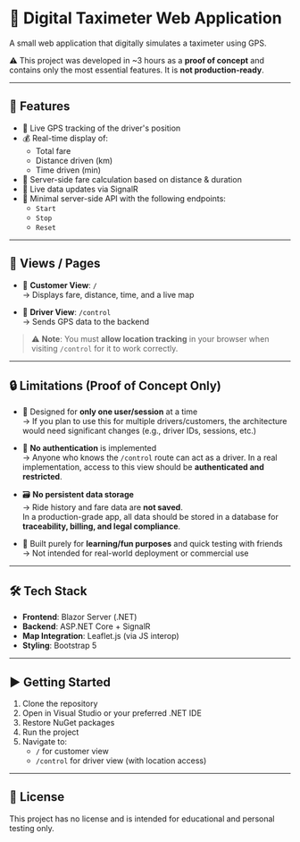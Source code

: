 # 🧭 Digital Taximeter Web Application

A small web application that digitally simulates a taximeter using GPS.

⚠️ This project was developed in ~3 hours as a **proof of concept** and contains only the most essential features. It is **not production-ready**.

---

## 🚀 Features

- 📍 Live GPS tracking of the driver's position  
- 💰 Real-time display of:
  - Total fare  
  - Distance driven (km)  
  - Time driven (min)  
- 🧮 Server-side fare calculation based on distance & duration  
- 🔄 Live data updates via SignalR  
- 🧪 Minimal server-side API with the following endpoints:
  - `Start`
  - `Stop`
  - `Reset`

---

## 🔗 Views / Pages

- 👤 **Customer View**: `/`  
  → Displays fare, distance, time, and a live map

- 🚗 **Driver View**: `/control`  
  → Sends GPS data to the backend

> ⚠️ **Note**: You must **allow location tracking** in your browser when visiting `/control` for it to work correctly.

---

## 🔒 Limitations (Proof of Concept Only)

- 🧍 Designed for **only one user/session** at a time  
  → If you plan to use this for multiple drivers/customers, the architecture would need significant changes (e.g., driver IDs, sessions, etc.)

- 🛂 **No authentication** is implemented  
  → Anyone who knows the `/control` route can act as a driver. In a real implementation, access to this view should be **authenticated and restricted**.

- 🗃️ **No persistent data storage**  
  → Ride history and fare data are **not saved**.  
  In a production-grade app, all data should be stored in a database for **traceability, billing, and legal compliance**.

- 🎯 Built purely for **learning/fun purposes** and quick testing with friends  
  → Not intended for real-world deployment or commercial use

---

## 🛠 Tech Stack

- **Frontend**: Blazor Server (.NET)
- **Backend**: ASP.NET Core + SignalR
- **Map Integration**: Leaflet.js (via JS interop)
- **Styling**: Bootstrap 5

---

## ▶️ Getting Started

1. Clone the repository  
2. Open in Visual Studio or your preferred .NET IDE  
3. Restore NuGet packages  
4. Run the project  
5. Navigate to:
   - `/` for customer view  
   - `/control` for driver view (with location access)

---

## 📝 License

This project has no license and is intended for educational and personal testing only.
